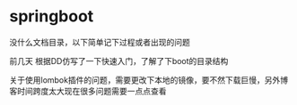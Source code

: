 # springboot
没什么文档目录，以下简单记下过程或者出现的问题

前几天 根据DD仿写了一下快速入门，了解了下boot的目录结构

关于使用lombok插件的问题，需要更改下本地的镜像，要不然下载巨慢，另外博客时间跨度太大现在很多问题需要一点点查看

